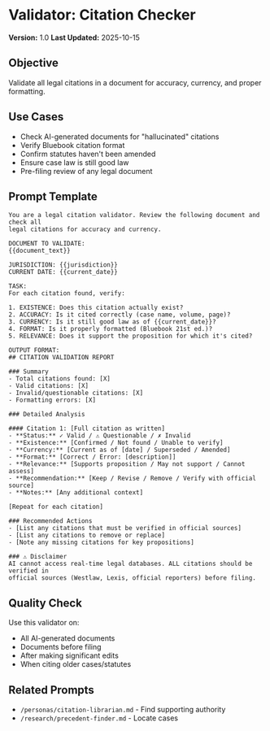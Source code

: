 # Validator: Citation Checker

**Version:** 1.0
**Last Updated:** 2025-10-15

## Objective

Validate all legal citations in a document for accuracy, currency, and proper formatting.

## Use Cases

- Check AI-generated documents for "hallucinated" citations
- Verify Bluebook citation format
- Confirm statutes haven't been amended
- Ensure case law is still good law
- Pre-filing review of any legal document

## Prompt Template

```
You are a legal citation validator. Review the following document and check all
legal citations for accuracy and currency.

DOCUMENT TO VALIDATE:
{{document_text}}

JURISDICTION: {{jurisdiction}}
CURRENT DATE: {{current_date}}

TASK:
For each citation found, verify:

1. EXISTENCE: Does this citation actually exist?
2. ACCURACY: Is it cited correctly (case name, volume, page)?
3. CURRENCY: Is it still good law as of {{current_date}}?
4. FORMAT: Is it properly formatted (Bluebook 21st ed.)?
5. RELEVANCE: Does it support the proposition for which it's cited?

OUTPUT FORMAT:
## CITATION VALIDATION REPORT

### Summary
- Total citations found: [X]
- Valid citations: [X]
- Invalid/questionable citations: [X]
- Formatting errors: [X]

### Detailed Analysis

#### Citation 1: [Full citation as written]
- **Status:** ✓ Valid / ⚠️ Questionable / ✗ Invalid
- **Existence:** [Confirmed / Not found / Unable to verify]
- **Currency:** [Current as of [date] / Superseded / Amended]
- **Format:** [Correct / Error: [description]]
- **Relevance:** [Supports proposition / May not support / Cannot assess]
- **Recommendation:** [Keep / Revise / Remove / Verify with official source]
- **Notes:** [Any additional context]

[Repeat for each citation]

### Recommended Actions
- [List any citations that must be verified in official sources]
- [List any citations to remove or replace]
- [Note any missing citations for key propositions]

### ⚠️ Disclaimer
AI cannot access real-time legal databases. ALL citations should be verified in
official sources (Westlaw, Lexis, official reporters) before filing.
```

## Quality Check

Use this validator on:
- All AI-generated documents
- Documents before filing
- After making significant edits
- When citing older cases/statutes

## Related Prompts

- `/personas/citation-librarian.md` - Find supporting authority
- `/research/precedent-finder.md` - Locate cases

